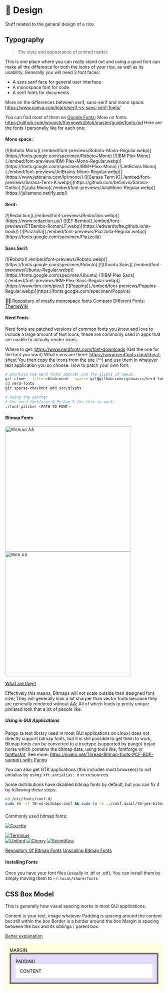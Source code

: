 <style>
	.content-box-demo {
		padding: 1em;
		background-color: #fdffdf;
		color: #000;
	}
	.content-box-demo > * {
		padding: 1em;
		border: 5px solid #737373;
		background-color:#e3dcff;
	}
	.content-box-demo > * > * {
		padding: 1em;
		background-color:#cff0fb;
	}
</style>
# 🎨 Design
Stuff related to the general design of a rice

## Typography
> The style and appearance of printed matter.

This is one place where you can really stand out and using a good font can make all the difference for both the looks of your rice, as well as its usability.
Generally you will need 3 font faces:
- A sans serif face for general user interface
- A monospace font for code
- A serif fonts for documents

More on the differences between serif, sans-serif and mono space: https://www.canva.com/learn/serif-vs-sans-serif-fonts/

You can find most of them on [Google Fonts](https://fonts.google.com);
More on fonts: https://github.com/wooosh/themewiki/blob/master/guide/fonts.md
Here are the fonts I personally like for each one:

#### Mono space:
<div class="horizontal showcase">
[![Roboto Mono](./embed/font-previews/Roboto-Mono-Regular.webp)](https://fonts.google.com/specimen/Roboto+Mono)
[![IBM Plex Mono](./embed/font-previews/IBM-Plex-Mono-Regular.webp)](https://fonts.google.com/specimen/IBM+Plex+Mono)
[![JetBrains Mono](./embed/font-previews/JetBrains-Mono-Regular.webp)](https://www.jetbrains.com/lp/mono/)
[![Sarasa Term K](./embed/font-previews/Sarasa-Term-K.webp)](https://github.com/be5invis/Sarasa-Gothic)
[![Julia Mono](./embed/font-previews/JuliaMono-Regular.webp)](https://juliamono.netlify.app/)
</div>

#### Serif:
<div class="horizontal showcase">
[![Redaction](./embed/font-previews/Redaction.webp)](https://www.redaction.us/)
[![ET Bembo](./embed/font-previews/ETBembo-RomanLF.webp)](https://edwardtufte.github.io/et-book/)
[![Piazzolla](./embed/font-previews/Piazzolla-Regular.webp)](https://fonts.google.com/specimen/Piazzolla)
</div>

#### Sans Serif:
<div class="horizontal showcase">
[![Roboto](./embed/font-previews/Roboto.webp)](https://fonts.google.com/specimen/Roboto)
[![Ubuntu Sans](./embed/font-previews/Ubuntu-Regular.webp)](https://fonts.google.com/specimen/Ubuntu)
[![IBM Plex Sans](./embed/font-previews/IBM-Plex-Sans-Regular.webp)](https://www.ibm.com/plex/)
[![Poppins](./embed/font-previews/Poppins-Regular.webp)](https://fonts.google.com/specimen/Poppins)
</div>

🏴‍☠️ [Repository of mostly monospace fonts](https://gitlab.com/exorcist365/fonts)
Compare Different Fonts: [ThemeWiki](https://wooosh.github.io/themewiki/fontindex/)

#### Nerd Fonts
Nerd fonts are patched versions of common fonts you know and love to include a large amount of text icons, these are commonly used in apps that are unable to actually render icons.

Where to get: https://www.nerdfonts.com/font-downloads (Get the one for the font you want)
What icons are there: https://www.nerdfonts.com/cheat-sheet
You then copy the icons from the site (^^) and use them in whatever text application you so choose.
How to patch your own font:
```sh
# Download the nerd fonts patcher and the glyphs it needs.
git clone --filter=blob:none --sparse git@github.com:ryanoasis/nerd-fonts
cd nerd-fonts
git sparse-checkout add src/glyphs

# Using the patcher
# You need fontforge & Python 3 for this to work:
./font-patcher <PATH TO FONT>
```

#### Bitmap Fonts

<div class="split">
<img height="400" class='pxl' src="./embed/bitmap-eg.webp" title="Without AA" alt="Without AA" />
<img height="400" class='pxl' src="./embed/aa-eg.webp" title="With AA" alt="With AA" />
</div>

[What are they?](http://www.cs.ucc.ie/~gavin/cs1050/the_internet/slides/ch07s01s01.html.htm)

Effectively this means,
Bitmaps will not scale outside their designed font size;
They will generally look a lot sharper than vector fonts because they are generally rendered without [AA](https://www.youtube.com/watch?v=hqi0114mwtY);
All of which leads to pretty unique pixilated look that a lot of people like.

##### Using in GUI Applications
Pango (a text library used in most GUI applications on Linux) does not directly support bitmap fonts, but it is still possible to get them to work,
Bitmap fonts can be converted to a truetype (supported by pango) trojan horse which contains the bitmap data, using tools like, fontforge or [fonttosfnt](https://gitlab.freedesktop.org/xorg/app/fonttosfnt),
See more: https://nixers.net/Thread-Bitmap-fonts-PCF-BDF-support-with-Pango

You can also get GTK applications (this includes most browsers) to not antialias by using: `Xft.antialias: 0` in xresources.

Some distributions have disabled bitmap fonts by default, but you can fix it by following these steps:
```sh
cd /etc/fonts/conf.d/
sudo rm -rf 70-no-bitmaps.conf && sudo ln -s ../conf.avail/70-yes-bitmaps.conf .
```
<!--TODO: -->
##### 
Commonly used bitmap fonts:
<div class='showcase horizontal'>

[![Cozette](../embed/font-previews/CozetteVector.png)](https://github.com/slavfox/Cozette)
<!-- [![Gohu-GohuFont](../embed/font-previews/GohuFont-Medium.png)](https://font.gohu.org/) -->
[![Terminus](../embed/font-previews/Terminus.png)](https://terminus-font.sourceforge.net)	
[![Unifont](../embed/font-previews/Unifont-Nerd-Font-Complete.png)](https://unifoundry.com/unifont/)
[![Cherry](../embed/font-previews/cherry-11.png)](https://github.com/turquoise-hexagon/cherry)
[![Scientifica](../embed/font-previews/sci0.png)](https://github.com/nerdypepper/scientifica)
</div>

[Repository Of Bitmap Fonts](https://github.com/Tecate/bitmap-fonts)
[Upscaling Bitmap Fonts](https://github.com/Francesco149/bdf2x)
<!-- TODO: Add a link on making a bitmap font to vector font
		   Making use of bitmap fonts in pango etc apps -->

#### Installing Fonts
Once you have your font files (usually in .ttf or .otf), You can install them by simply moving them to `~/.local/share/fonts`


## CSS Box Model
This is generally how visual spacing works in most GUI applications.

Content is your text, image whatever
Padding is spacing around the content but still within the box
Border is a border around the box
Margin is spacing between the box and its siblings / parent box.

[Better explanation](https://developer.mozilla.org/en-US/docs/Web/CSS/CSS_Box_Model/Introduction_to_the_CSS_box_model)

<div class="content-box-demo">
MARGIN
<div>
PADDING
<div style="background-color: white; padding: 1em;">
CONTENT
</div>
</div>
</div>
